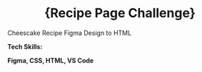 <h1 align="center">{Recipe Page Challenge}</h1>

<p>Cheescake Recipe Figma Design to HTML</p>

<strong> Tech Skills: </strong>

<strong>Figma, CSS, HTML, VS Code</strong>
